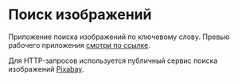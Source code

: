 # Поиск изображений

Приложение поиска изображений по ключевому слову. Превью рабочего
приложения
[смотри по ссылке](https://drive.google.com/file/d/1oXCGyiq4uKwW0zzraZLKk4lh3voBlBzZ/view?usp=sharing).

Для HTTP-запросов используется публичный сервис поиска изображений
[Pixabay](https://pixabay.com/api/docs/). 
